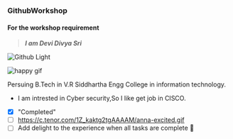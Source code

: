 ### GithubWorkshop
#### For the workshop requirement
> ***I am Devi Divya Sri***

![Github Light](https://encrypted-tbn0.gstatic.com/images?q=tbn:ANd9GcRUgnpvoqqwyqdUsSPYOL8NZ6yQsQSFsKhRyw&usqp=CAU)

![happy gif](https://c.tenor.com/t0pgq_Iz4IUAAAAM/stay-happy-milk-and-mocha-bear.gif)

Persuing B.Tech in V.R Siddhartha Engg College in information technology.
- I am intrested in Cyber security,So I like get job in CISCO.

- [x] "Completed"
- [ ] https://c.tenor.com/1Z_kaktg2tgAAAAM/anna-excited.gif
- [ ] Add delight to the experience when all tasks are complete :tada:
